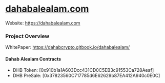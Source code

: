 
# [dahabalealam.com](https://dahabalealam.com)
Website: https://dahabalealam.com

### Project Overview

WhitePaper: https://dahabcrypto.gitbook.io/dahabalealam/

#### Dahab Alealam Contracts
- DHB Token: [0x910b1a1A603Dcc431CD0C5EB3c91553Ca728Aeaf]
- DHB PreSale: [0x37823560C717785d6E62629b87EA412A940c0E0C]

